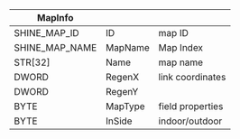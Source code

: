 | MapInfo        |         |                  |
| -------------- | ------- | ---------------- |
| SHINE_MAP_ID   | ID      | map ID           |
| SHINE_MAP_NAME | MapName | Map Index        |
| STR[32]        | Name    | map name         |
| DWORD          | RegenX  | link coordinates |
| DWORD          | RegenY  |                  |
| BYTE           | MapType | field properties |
| BYTE           | InSide  | indoor/outdoor   |